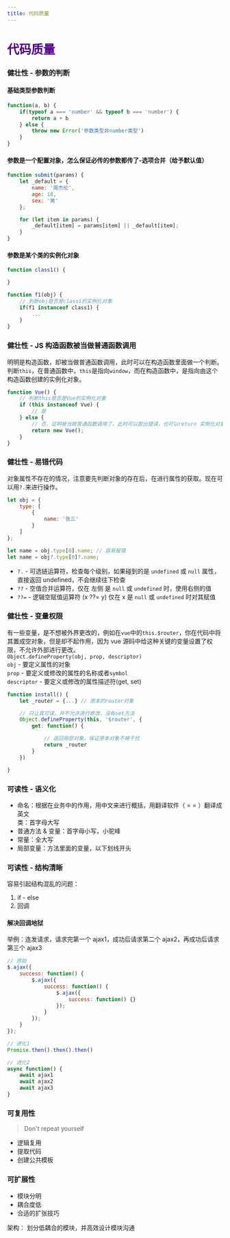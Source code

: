 ```yaml
---
title: 代码质量
---
```


# <font color="#4F0082">代码质量</font>

### 健壮性 - 参数的判断

#### 基础类型参数判断

```js
function(a, b) {
    if(typeof a === 'number' && typeof b === 'number') {
        return a + b
    } else {
        throw new Error('参数类型非number类型')
    }
}
```

#### 参数是一个配置对象，怎么保证必传的参数都传了-选项合并（给予默认值）

```js
function submit(params) {
    let _default = {
        name: '周杰伦',
        age: 18,
        sex: '男'
    };

    for (let item in params) {
        _default[item] = params[item] || _default[item];
    }
}
```

#### 参数是某个类的实例化对象

```js
function class1() {

}

function f1(obj) {
    // 判断obj是否是class1的实例化对象
    if(f1 instanceof class1) {
        ...
    }
}
```

### 健壮性 - JS 构造函数被当做普通函数调用

明明是构造函数，却被当做普通函数调用，此时可以在构造函数里面做一个判断。判断`this`，在普通函数中，`this`是指向`window`，而在构造函数中，是指向由这个构造函数创建的实例化对象。

```js
function Vue() {
    // 判断this是否是Vue的实例化对象
    if (this instanceof Vue) {
        // 是
    } else {
        // 否，证明被当做普通函数调用了，此时可以跑出错误，也可以return 实例化对象
        return new Vue();
    }
}
```

### 健壮性 - 易错代码

对象属性不存在的情况，注意要先判断对象的存在后，在进行属性的获取。现在可以用`?.`来进行操作。

```js
let obj = {
    type: [
        {
            name: '张三'
        }
    ]
};

let name = obj.type[0].name; // 容易报错
let name = obj?.type[0]?.name;
```

-   `?.` - 可选链运算符，检查每个级别，如果碰到的是 `undefined` 或 `null` 属性，直接返回 undefined，不会继续往下检查
-   `??` - 空值合并运算符，仅在 左侧 是 `null` 或 `undefined` 时，使用右侧的值
-   `??=` - 逻辑空赋值运算符 (x ??= y) 仅在 x 是 `null` 或 `undefined` 时对其赋值

### 健壮性 - 变量权限

有一些变量，是不想被外界更改的，例如在`vue`中的`this.$router`，你在代码中将其置成空对象，但是却不起作用，因为 vue 源码中给这种关键的变量设置了权限，不允许外部进行更改。  
`Object.defineProperty(obj, prop, descriptor)`  
`obj` - 要定义属性的对象  
`prop` - 要定义或修改的属性的名称或者`symbol`  
`descriptor` - 要定义或修改的属性描述符(get, set)

```js
function install() {
    let _router = {...} // 原本的router对象

    // 只让其可读，并不允许进行修改，没有set方法
    Object.defineProperty(this, '$router', {
        get: function() {

            // 返回局部对象，保证原本对象不被干扰
            return _router
        }
    })

}
```

### 可读性 - 语义化

-   命名：根据在业务中的作用，用中文来进行概括，用翻译软件（ = = ）翻译成英文  
    类：首字母大写
-   普通方法 & 变量：首字母小写，小驼峰
-   常量：全大写
-   局部变量：方法里面的变量，以下划线开头

### 可读性 - 结构清晰

容易引起结构混乱的问题：

1. if - else
2. 回调

#### 解决回调地狱

举例：连发请求，请求完第一个 ajax1，成功后请求第二个 ajax2，再成功后请求第三个 ajax3

```js
// 原始
$.ajax({
    success: function() {
        $.ajax({
            success: function() {
                $.ajax({
                    success: function() {}
                });
            }
        });
    }
});

// 进化1
Promise.then().then().then()

// 进化2
async function() {
    await ajax1
    await ajax2
    await ajax3
}
```

### 可复用性  
> Don't repeat yourself  
* 逻辑复用
* 提取代码
* 创建公共模板  

### 可扩展性  
* 模块分明
* 耦合度低  
* 合适的扩张技巧  

架构： 划分低耦合的模块，并高效设计模块沟通
